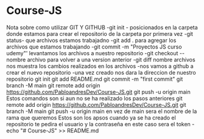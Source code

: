 # Course-JS
Nota sobre como utilizar GIT Y GITHUB
-git init - posicionados en la carpeta donde estamos para crear el repositorio de la carpeta por primera vez
-git status- que archivos estamos trabajadno
-git add . para agregar los archivos que estamos trabajando 
-git commit  -m "Proyectos JS curso udemy"' levantamos los archivos a nuestro repositorio
-git checkout -- nombre archivo para volver a una version anterior
-git diff nombre archivos nos muestra los cambios realizados en los archivos
-nos vamos a github a crear el nuevo repositorio
-una vez creado nos dara la direccion de nuestro repositorio
git init
git add README.md
git commit -m "first commit"
git branch -M main
git remote add origin https://github.com/PabloandresDev/Course-JS.git
git push -u origin main
Estos comandos son si aun no se ha realizado los pasos anteriores
git remote add origin https://github.com/PabloandresDev/Course-JS.git
git branch -M main
git push -u origin main en vez de main sera el nombre de la rama que queremos
Estos son los apsos cuando ya se ha creado el repositorio
te pedira el usuario y la contraseña en este caso sera el token
-echo "# Course-JS" >> README.md
